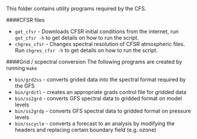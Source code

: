 This folder contains utility programs required by the CFS. 


####CFSR files
* `get_cfsr` - Downloads CFSR initial conditions from the internet, run `get_cfsr -h` to get details on how to run the script.
* `chgres_cfsr` - Changes spectral resolution of CFSR atmospheric files. Run `chgres_cfsr -h` to get details on how to run the script.

####Grid / scpectral conversion
The following programs are created by running `make`
* `bin/grd2ss` - converts grided data into the spectral format required by the GFS
* `bin/grdctl` - creates an appropriate grads control file for gridded data
* `bin/ss2grd` - converts GFS spectral data to gridded format on model levels
* `bin/ss2grdp` - converts GFS spectral data to gridded format on pressure levels
* `bin/sscycle` - converts a forecast to an analysis by modifying the headers and replacing certain boundary field (e.g. ozone)

